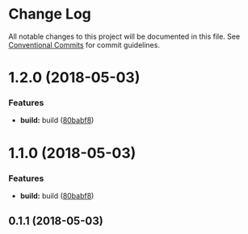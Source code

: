 # Change Log

All notable changes to this project will be documented in this file.
See [Conventional Commits](https://conventionalcommits.org) for commit guidelines.

<a name="1.2.0"></a>
# 1.2.0 (2018-05-03)


### Features

* **build:** build ([80babf8](https://github.com/fruitCandy/semantic-versioning/commit/80babf8))




<a name="1.1.0"></a>
# 1.1.0 (2018-05-03)


### Features

* **build:** build ([80babf8](https://github.com/fruitCandy/semantic-versioning/commit/80babf8))




<a name="0.1.1"></a>
## 0.1.1 (2018-05-03)
